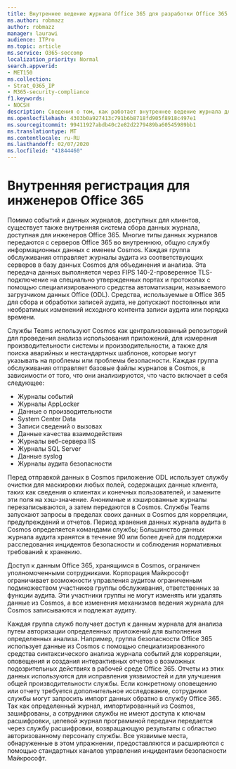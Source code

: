 ```yaml
---
title: Внутреннее ведение журнала Office 365 для разработки Office 365
ms.author: robmazz
author: robmazz
manager: laurawi
audience: ITPro
ms.topic: article
ms.service: O365-seccomp
localization_priority: Normal
search.appverid:
- MET150
ms.collection:
- Strat_O365_IP
- M365-security-compliance
f1.keywords:
- NOCSH
description: Сведения о том, как работает внутреннее ведение журнала для инженеров отдела Office 365.
ms.openlocfilehash: 4303b0a927413c791b6b8718fd905f8918c497e1
ms.sourcegitcommit: 99411927abdb40c2e82d2279489ba60545989bb1
ms.translationtype: MT
ms.contentlocale: ru-RU
ms.lasthandoff: 02/07/2020
ms.locfileid: "41844460"
---
```

# <a name="internal-logging-for-office-365-engineering"></a>Внутренняя регистрация для инженеров Office 365

Помимо событий и данных журналов, доступных для клиентов, существует также внутренняя система сбора данных журнала, доступная для инженеров Office 365. Многие типы данных журналов передаются с серверов Office 365 во внутреннюю, общую службу информационных данных с именем Cosmos. Каждая группа обслуживания отправляет журналы аудита из соответствующих серверов в базу данных Cosmos для объединения и анализа. Эта передача данных выполняется через FIPS 140-2-проверенное TLS-подключение на специально утвержденных портах и протоколах с помощью специализированного средства автоматизации, называемого загрузчиком данных Office (ODL). Средства, используемые в Office 365 для сбора и обработки записей аудита, не допускают постоянных или необратимых изменений исходного контента записи аудита или порядка времени.

Службы Teams используют Cosmos как централизованный репозиторий для проведения анализа использования приложений, для измерения производительности системы и производительности, а также для поиска аварийных и нестандартных шаблонов, которые могут указывать на проблемы или проблемы безопасности. Каждая группа обслуживания отправляет базовые файлы журналов в Cosmos, в зависимости от того, что они анализируются, что часто включает в себя следующее:

- Журналы событий
- Журналы AppLocker
- Данные о производительности
- System Center Data
- Записи сведений о вызовах
- Данные качества взаимодействия
- Журналы веб-сервера IIS
- Журналы SQL Server
- Данные syslog
- Журналы аудита безопасности

Перед отправкой данных в Cosmos приложение ODL использует службу очистки для маскировки любых полей, содержащих данные клиента, таких как сведения о клиентах и конечных пользователей, и замените эти поля на хэш-значение. Анонимные и хэшированные журналы перезаписываются, а затем передаются в Cosmos. Службы Teams запускают запросы в пределах своих данных в Cosmos для корреляции, предупреждений и отчетов. Период хранения данных журнала аудита в Cosmos определяется командами службы; Большинство данных журнала аудита хранятся в течение 90 или более дней для поддержки расследования инцидентов безопасности и соблюдения нормативных требований к хранению.

Доступ к данным Office 365, хранящимся в Cosmos, ограничен уполномоченными сотрудниками. Корпорация Майкрософт ограничивает возможности управления аудитом ограниченным подмножеством участников группы обслуживания, ответственных за функции аудита. Эти участники группы не могут изменять или удалять данные из Cosmos, а все изменения механизмов ведения журнала для Cosmos записываются и подлежат аудиту.

Каждая группа служб получает доступ к данным журнала для анализа путем авторизации определенных приложений для выполнения определенных анализа. Например, группа безопасности Office 365 использует данные из Cosmos с помощью специализированного средства синтаксического анализа журнала событий для корреляции, оповещения и создания интерактивных отчетов о возможных подозрительных действиях в рабочей среде Office 365. Отчеты из этих данных используются для исправления уязвимостей и для улучшения общей производительности службы. Если конкретному оповещению или отчету требуется дополнительное исследование, сотрудники службы могут запросить импорт данных обратно в службу Office 365. Так как определенный журнал, импортированный из Cosmos, зашифрованы, а сотрудники службы не имеют доступа к ключам расшифровки, целевой журнал программной передачи передается через службу расшифровки, возвращающую результаты с областью авторизованному персоналу службы. Все уязвимые места, обнаруженные в этом упражнении, предоставляются и расширяются с помощью стандартных каналов управления инцидентами безопасности Майкрософт.

